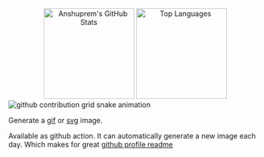 <div align="center">
  <img height="180em" src="https://github-readme-stats.vercel.app/api?username=Anshuprem&show_icons=true&theme=nightowl&hide_border=true" alt="Anshuprem's GitHub Stats" />
  <img height="180em" src="https://github-readme-stats.vercel.app/api/top-langs/?username=Anshuprem&layout=compact&theme=nightowl&hide_border=true" alt="Top Languages" />
</div>
<picture>
  <source
    media="(prefers-color-scheme: dark)"
    srcset="https://raw.githubusercontent.com/Anshuprem/snk/output/github-contribution-grid-snake-dark.svg"
  />
  <source
    media="(prefers-color-scheme: light)"
    srcset="https://raw.githubusercontent.com/Anshuprem/snk/output/github-contribution-grid-snake.svg"
  />
  <img
    alt="github contribution grid snake animation"
    src="https://raw.githubusercontent.com/Anshuprem/snk/output/github-contribution-grid-snake.svg"
  />
</picture>

Generate a [gif](https://github.com/Anshuprem/snk/raw/output/github-contribution-grid-snake.gif) or [svg](https://github.com/Anshuprem/snk/raw/output/github-contribution-grid-snake.svg) image.

Available as github action. It can automatically generate a new image each day. Which makes for great [github profile readme](https://docs.github.com/en/free-pro-team@latest/github/setting-up-and-managing-your-github-profile/managing-your-profile-readme)
